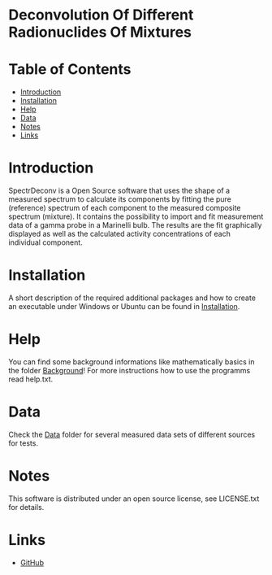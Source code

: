 # Deconvolution Of Different Radionuclides Of Mixtures

# Table of Contents
- [Introduction](#introduction)
- [Installation](#installation)
- [Help](#help)
- [Data](#data)
- [Notes](#notes)
- [Links](#links)


# Introduction
SpectrDeconv is a Open Source software that uses the shape of a measured spectrum to calculate its components by fitting the pure
(reference) spectrum of each component to the measured composite spectrum (mixture). It contains the possibility to import and fit measurement data of a gamma probe in a Marinelli bulb. The results are the fit graphically displayed as well as the calculated activity concentrations of each individual component.


# Installation
A short description of the required additional packages and how to create an executable under Windows or Ubuntu can be found in [Installation](/Installation).


# Help
You can find some background informations like mathematically basics in the folder [Background](/Background)!
For more instructions how to use the programms read help.txt.


# Data
Check the [Data](/Data) folder for several measured data sets of different sources for tests.


# Notes
This software is distributed under an open source license, see LICENSE.txt for details.


# Links
- [GitHub](https://github.com/Ede1994/DeconvolutionMixture)